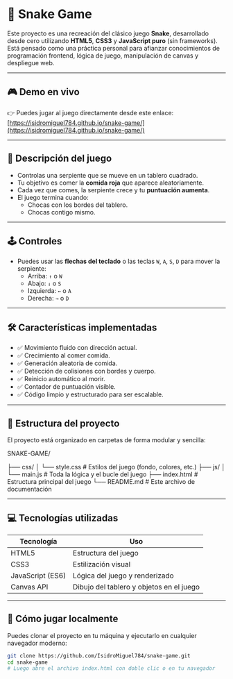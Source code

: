 # 🐍 Snake Game

Este proyecto es una recreación del clásico juego **Snake**, desarrollado desde cero utilizando **HTML5**, **CSS3** y **JavaScript puro** (sin frameworks).  
Está pensado como una práctica personal para afianzar conocimientos de programación frontend, lógica de juego, manipulación de canvas y despliegue web.

---

## 🎮 Demo en vivo

👉 Puedes jugar al juego directamente desde este enlace:  [https://isidromiguel784.github.io/snake-game/](https://isidromiguel784.github.io/snake-game/)

---

## 🧠 Descripción del juego

- Controlas una serpiente que se mueve en un tablero cuadrado.
- Tu objetivo es comer la **comida roja** que aparece aleatoriamente.
- Cada vez que comes, la serpiente crece y tu **puntuación aumenta**.
- El juego termina cuando:
  - Chocas con los bordes del tablero.
  - Chocas contigo mismo.

---

## 🕹️ Controles

- Puedes usar las **flechas del teclado** o las teclas `W`, `A`, `S`, `D` para mover la serpiente:
  - Arriba: `↑` o `W`
  - Abajo: `↓` o `S`
  - Izquierda: `←` o `A`
  - Derecha: `→` o `D`

---

## 🛠️ Características implementadas

- ✅ Movimiento fluido con dirección actual.
- ✅ Crecimiento al comer comida.
- ✅ Generación aleatoria de comida.
- ✅ Detección de colisiones con bordes y cuerpo.
- ✅ Reinicio automático al morir.
- ✅ Contador de puntuación visible.
- ✅ Código limpio y estructurado para ser escalable.

---

## 📁 Estructura del proyecto

El proyecto está organizado en carpetas de forma modular y sencilla:

SNAKE-GAME/

├── css/
│ └── style.css # Estilos del juego (fondo, colores, etc.)
├── js/
│ └── main.js # Toda la lógica y el bucle del juego
├── index.html # Estructura principal del juego
└── README.md # Este archivo de documentación


---

## 💻 Tecnologías utilizadas

| Tecnología | Uso |
|------------|-----|
| HTML5 | Estructura del juego |
| CSS3 | Estilización visual |
| JavaScript (ES6) | Lógica del juego y renderizado |
| Canvas API | Dibujo del tablero y objetos en el juego |

---

## 🚀 Cómo jugar localmente

Puedes clonar el proyecto en tu máquina y ejecutarlo en cualquier navegador moderno:

```bash
git clone https://github.com/IsidroMiguel784/snake-game.git
cd snake-game
# Luego abre el archivo index.html con doble clic o en tu navegador
